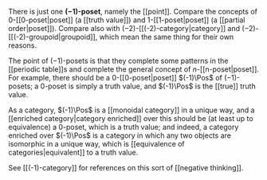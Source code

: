 There is just one __$(-1)$-poset__, namely the [[point]].  Compare the concepts of $0$-[[0-poset|poset]] (a [[truth value]]) and $1$-[[1-poset|poset]] (a [[partial order|poset]]).  Compare also with $(-2)$-[[(-2)-category|category]] and $(-2)$-[[(-2)-groupoid|groupoid]], which mean the same thing for their own reasons.

The point of $(-1)$-posets is that they complete some patterns in the [[periodic table]]s and complete the general concept of $n$-[[n-poset|poset]].  For example, there should be a $0$-[[0-poset|poset]] $(-1)\Pos$ of $(-1)$-posets; a $0$-poset is simply a truth value, and $(-1)\Pos$ is the [[true]] truth value.

As a category, $(-1)\Pos$ is a [[monoidal category]] in a unique way, and a [[enriched category|category enriched]] over this should be (at least up to equivalence) a $0$-poset, which is a truth value; and indeed, a category enriched over $(-1)\Pos$ is a category in which any two objects are isomorphic in a unique way, which is [[equivalence of categories|equivalent]] to a truth value.

See [[(-1)-category]] for references on this sort of [[negative thinking]].